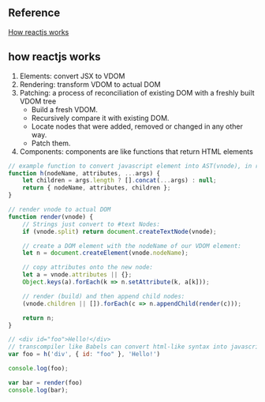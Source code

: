 ## Reference
[How reactjs works](https://medium.com/@sweetpalma/gooact-react-in-160-lines-of-javascript-44e0742ad60f)

## how reactjs works
1. Elements: convert JSX to VDOM
2. Rendering: transform VDOM to actual DOM
3. Patching: a process of reconciliation of existing DOM with a freshly built VDOM tree
   - Build a fresh VDOM.
   - Recursively compare it with existing DOM.
   - Locate nodes that were added, removed or changed in any other way.
   - Patch them.
4. Components: components are like functions that return HTML elements
```javascript
// example function to convert javascript element into AST(vnode), in reactJs it is `React.createElement`
function h(nodeName, attributes, ...args) {
    let children = args.length ? [].concat(...args) : null;
    return { nodeName, attributes, children };
}

// render vnode to actual DOM
function render(vnode) {
    // Strings just convert to #text Nodes:
    if (vnode.split) return document.createTextNode(vnode);

    // create a DOM element with the nodeName of our VDOM element:
    let n = document.createElement(vnode.nodeName);

    // copy attributes onto the new node:
    let a = vnode.attributes || {};
    Object.keys(a).forEach(k => n.setAttribute(k, a[k]));

    // render (build) and then append child nodes:
    (vnode.children || []).forEach(c => n.appendChild(render(c)));

    return n;
}

// <div id="foo">Hello!</div>
// transcompiler like Babels can convert html-like syntax into javascript-like syntax
var foo = h('div', { id: "foo" }, 'Hello!')

console.log(foo);

var bar = render(foo)
console.log(bar);
```
